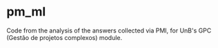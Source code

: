 # pm_ml

Code from the analysis of the answers collected via PMI, for UnB's GPC (Gestão de projetos complexos) module.

